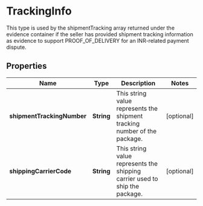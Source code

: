 

# TrackingInfo

This type is used by the shipmentTracking array returned under the evidence container if the seller has provided shipment tracking information as evidence to support PROOF_OF_DELIVERY for an INR-related payment dispute.
## Properties

Name | Type | Description | Notes
------------ | ------------- | ------------- | -------------
**shipmentTrackingNumber** | **String** | This string value represents the shipment tracking number of the package. |  [optional]
**shippingCarrierCode** | **String** | This string value represents the shipping carrier used to ship the package. |  [optional]



